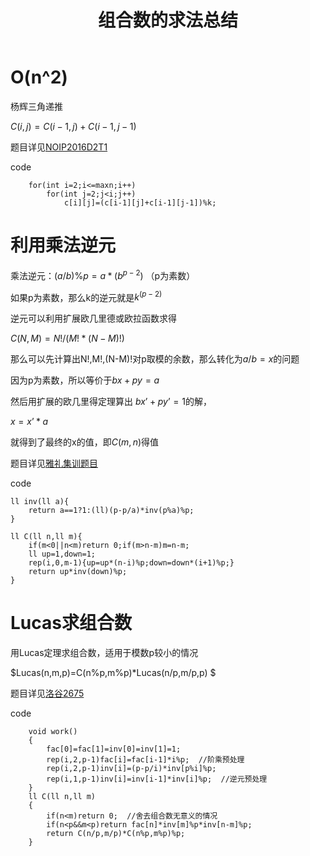 ﻿---
title: 组合数的求法总结
tags: 
 - 知识学习
grammar_cjkRuby: true
catalog: true
layout:  post
header-img: "img/header/P2.jpg"
preview-img: "/img/preview/P22.jpg"
---

# O(n^2)

杨辉三角递推

$C(i,j)=C(i-1,j)+C(i-1,j-1)$

题目详见[NOIP2016D2T1](http://blog.csdn.net/qwerty1125/article/details/77916548)

code

```
    for(int i=2;i<=maxn;i++)  
        for(int j=2;j<i;j++)  
            c[i][j]=(c[i-1][j]+c[i-1][j-1])%k;  
```

# 利用乘法逆元

乘法逆元：$(a/b)\%p=a*(b^{p-2})$   （p为素数）

如果p为素数，那么k的逆元就是$k^(p-2)$

逆元可以利用扩展欧几里德或欧拉函数求得

$C(N,M)=N!/(M!*(N-M)!)$

那么可以先计算出N!,M!,(N-M)!对p取模的余数，那么转化为$a/b=x%p$的问题

因为p为素数，所以等价于$bx+py=a$

然后用扩展的欧几里得定理算出 $bx’+py’=1$的解，

$x=x’*a$

就得到了最终的x的值，即$C(m,n)%p$得值

题目详见[雅礼集训题目](http://blog.csdn.net/qwerty1125/article/details/78954133)

code

```
ll inv(ll a){
	return a==1?1:(ll)(p-p/a)*inv(p%a)%p;
}

ll C(ll n,ll m){
	if(m<0||n<m)return 0;if(m>n-m)m=n-m;
	ll up=1,down=1;
	rep(i,0,m-1){up=up*(n-i)%p;down=down*(i+1)%p;}
	return up*inv(down)%p;
}
```

# Lucas求组合数

用Lucas定理求组合数，适用于模数p较小的情况

$Lucas(n,m,p)=C(n\%p,m\%p)*Lucas(n/p,m/p,p) $

题目详见[洛谷2675](http://blog.csdn.net/qwerty1125/article/details/78942542)

code

```
    void work()  
    {  
        fac[0]=fac[1]=inv[0]=inv[1]=1;  
        rep(i,2,p-1)fac[i]=fac[i-1]*i%p;  //阶乘预处理
        rep(i,2,p-1)inv[i]=(p-p/i)*inv[p%i]%p;  
        rep(i,1,p-1)inv[i]=inv[i-1]*inv[i]%p;  //逆元预处理
    }  
    ll C(ll n,ll m)  
    {  
        if(n<m)return 0;  //舍去组合数无意义的情况
        if(n<p&&m<p)return fac[n]*inv[m]%p*inv[n-m]%p;  
        return C(n/p,m/p)*C(n%p,m%p)%p;  
    }  
```